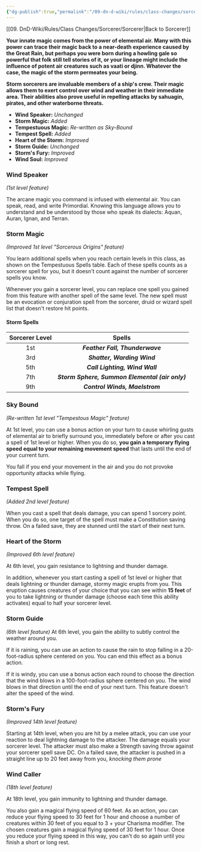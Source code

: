 ```yaml
---
{"dg-publish":true,"permalink":"/09-dn-d-wiki/rules/class-changes/sorcerer/storm-sorcery/","tags":["subclass","sorcerer"]}
---
```


[[09. DnD-Wiki/Rules/Class Changes/Sorcerer/Sorcerer\|Back to Sorcerer]]

**Your innate magic comes from the power of elemental air. Many with this power can trace their magic back to a near-death experience caused by the Great Rain, but perhaps you were born during a howling gale so powerful that folk still tell stories of it, or your lineage might include the influence of potent air creatures such as vaati or djinn. Whatever the case, the magic of the storm permeates your being.**

**Storm sorcerers are invaluable members of a ship's crew. Their magic allows them to exert control over wind and weather in their immediate area. Their abilities also prove useful in repelling attacks by sahuagin, pirates, and other waterborne threats.**

* **Wind Speaker:** *Unchanged*
* **Storm Magic:** *Added*
* **Tempestuous Magic:** *Re-written as Sky-Bound*
* **Tempest Spell:** *Added*
* **Heart of the Storm:** *Improved*
* **Storm Guide:** *Unchanged*
* **Storm's Fury:** *Improved*
* **Wind Soul:** *Improved*

### Wind Speaker
*(1st level feature)*

The arcane magic you command is infused with elemental air. You can speak, read, and write Primordial. Knowing this language allows you to understand and be understood by those who speak its dialects: Aquan, Auran, Ignan, and Terran.

### Storm Magic
*(Improved 1st level "Sorcerous Origins" feature)*

You learn additional spells when you reach certain levels in this class, as shown on the Tempestuous Spells table. Each of these spells counts as a sorcerer spell for you, but it doesn't count against the number of sorcerer spells you know. 

Whenever you gain a sorcerer level, you can replace one spell you gained from this feature with another spell of the same level. The new spell must be an evocation or conjuration spell from the sorcerer, druid or wizard spell list that doesn't restore hit points.

#### Storm Spells
| Sorcerer Level  | Spells |
|:---:|:-----------:|
|  1st  | ***Feather Fall, Thunderwave*** |
|  3rd  | ***Shatter, Warding Wind*** |
|  5th  | ***Call Lighting, Wind Wall*** |
|  7th  | ***Storm Sphere, Summon Elemental (air only)*** |
|  9th  | ***Control Winds, Maelstrom*** |

### Sky Bound
*(Re-written 1st level "Tempestous Magic" feature)*

At 1st level, you can use a bonus action on your turn to cause whirling gusts of elemental air to briefly surround you, immediately before or after you cast a spell of 1st level or higher. When you do so, **you gain a temporary flying speed equal to your remaining movement speed** that lasts until the end of your current turn. 

You fall if you end your movement in the air and you do not provoke opportunity attacks while flying.

### Tempest Spell
*(Added 2nd level feature)*

When you cast a spell that deals damage, you can spend 1 sorcery point. 
When you do so, one target of the spell must make a Constitution saving throw. On a failed save, they are stunned until the start of their next turn.

### Heart of the Storm
*(Improved 6th level feature)*

At 6th level, you gain resistance to lightning and thunder damage. 

In addition, whenever you start casting a spell of 1st level or higher that deals lightning or thunder damage, stormy magic erupts from you. This eruption causes creatures of your choice that you can see within **15 feet** of you to take lightning or thunder damage (choose each time this ability activates) equal to half your sorcerer level.

### Storm Guide
*(6th level feature)*
At 6th level, you gain the ability to subtly control the weather around you.

If it is raining, you can use an action to cause the rain to stop falling in a 20-foot-radius sphere centered on you. You can end this effect as a bonus action.

If it is windy, you can use a bonus action each round to choose the direction that the wind blows in a 100-foot-radius sphere centered on you. The wind blows in that direction until the end of your next turn. This feature doesn't alter the speed of the wind.

### Storm's Fury
*(Improved 14th level feature)*

Starting at 14th level, when you are hit by a melee attack, you can use your reaction to deal lightning damage to the attacker. The damage equals your sorcerer level. The attacker must also make a Strength saving throw against your sorcerer spell save DC. On a failed save, the attacker is pushed in a straight line up to 20 feet away from you, *knocking them prone*

### Wind Caller
*(18th level feature)*

At 18th level, you gain immunity to lightning and thunder damage.

You also gain a magical flying speed of 60 feet. As an action, you can reduce your flying speed to 30 feet for 1 hour and choose a number of creatures within 30 feet of you equal to 3 + your Charisma modifier. The chosen creatures gain a magical flying speed of 30 feet for 1 hour. Once you reduce your flying speed in this way, you can't do so again until you finish a short or long rest.
